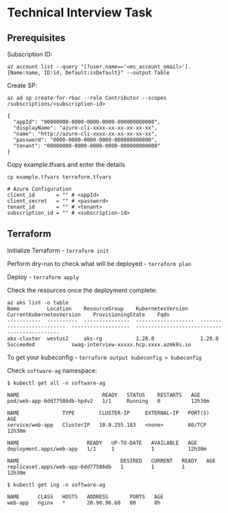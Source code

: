 # Technical Interview Task

## Prerequisites

Subscription ID:

 `az account list --query "[?user.name=='<ms_account_email>'].{Name:name, ID:id, Default:isDefault}" --output Table`

Create SP:

 `az ad sp create-for-rbac --role Contributor --scopes /subscriptions/<subscription-id>`

```shell
{
  "appId": "00000000-0000-0000-0000-000000000000",
  "displayName": "azure-cli-xxxx-xx-xx-xx-xx-xx",
  "name": "http://azure-cli-xxxx-xx-xx-xx-xx-xx",
  "password": "0000-0000-0000-0000-000000000000",
  "tenant": "00000000-0000-0000-0000-000000000000"
}
```

Copy example.tfvars and enter the details

 `cp example.tfvars terraform.tfvars`

```shell
# Azure Configuration
client_id       = "" # <appId>
client_secret   = "" # <password>
tenant_id       = "" # <tenant>
subscription_id = "" # <subscription-id>
```

## Terraform

Initialize Terraform - `terraform init`

Perform dry-run to check what will be deployed - `terraform plan`

Deploy - `terraform apply`

Check the resources once the deployment complete:

```shell
az aks list -o table
Name         Location    ResourceGroup    KubernetesVersion    CurrentKubernetesVersion    ProvisioningState    Fqdn
-----------  ----------  ---------------  -------------------  --------------------------  -------------------  ---------------------------------------------
aks-cluster  westus2     aks-rg           1.28.0               1.28.0                      Succeeded            swag-interview-xxxxx.hcp.xxxx.azmk8s.io
```

To get your kubeconfig - `terraform output kubeconfig > kubeconfig`

Check `software-ag` namespace:

```shell
$ kubectl get all -n software-ag

NAME                           READY   STATUS    RESTARTS   AGE
pod/web-app-6dd77586db-hp4v2   1/1     Running   0          12h30m

NAME              TYPE        CLUSTER-IP     EXTERNAL-IP   PORT(S)   AGE
service/web-app   ClusterIP   10.0.255.183   <none>        80/TCP    12h30m

NAME                      READY   UP-TO-DATE   AVAILABLE   AGE
deployment.apps/web-app   1/1     1            1           12h30m

NAME                                 DESIRED   CURRENT   READY   AGE
replicaset.apps/web-app-6dd77586db   1         1         1       12h30m

$ kubectl get ing -n software-ag

NAME      CLASS   HOSTS   ADDRESS       PORTS   AGE
web-app   nginx   *       20.98.96.68   80      8h
```
